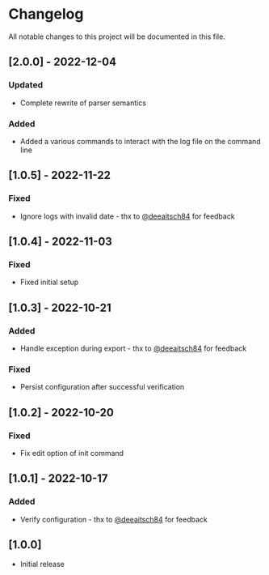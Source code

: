 # Changelog
All notable changes to this project will be documented in this file.

## [2.0.0] - 2022-12-04
### Updated
- Complete rewrite of parser semantics
### Added
- Added a various commands to interact with the log file on the command line

## [1.0.5] - 2022-11-22
### Fixed
- Ignore logs with invalid date - thx to [@deeaitsch84](https://github.com/deeaitsch84) for feedback

## [1.0.4] - 2022-11-03
### Fixed
- Fixed initial setup

## [1.0.3] - 2022-10-21
### Added
- Handle exception during export - thx to [@deeaitsch84](https://github.com/deeaitsch84) for feedback
### Fixed
- Persist configuration after successful verification

## [1.0.2] - 2022-10-20
### Fixed
- Fix edit option of init command

## [1.0.1] - 2022-10-17
### Added
- Verify configuration - thx to [@deeaitsch84](https://github.com/deeaitsch84) for feedback

## [1.0.0]

- Initial release
